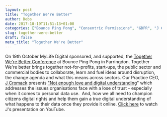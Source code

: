 ```yaml
---
layout: post
title: "Together We're Better"
author: Debs
date: 2017-10-19T11:51:13+01:00
categories: ["Bounce Ping Pong", "Consentric Permissions", "GDPR", "J Cromack", "Melissa Pipe", "Opinions", "Personal Data", "Together We're Better"]
slug: together-were-better
draft: false
meta_title: "Together We're Better"
---
```


On 19th October MyLife Digital sponsored, and supported, the [Together We're Better Conference](https://www.togetherwerebetter.org.uk/) at Bounce Ping Pong in Farringdon. Together We're better brings together not-for-profits, start-ups, the public sector and commercial bodies to collaborate, learn and fuel ideas around disruption, the change agenda and what this means across sectors. Our Practice CEO, [J Cromack](https://twitter.com/JCCromack) presents ["Not enough love and digital understanding](https://www.togetherwerebetter.org.uk/resources/giving-citizens-their-personal-data-rights-back)" which addresses the issues organisations face with a lose of trust - especially when it comes to personal data use.  And, how we all need to champion citizens digital rights and help them gain a true digital understanding of what happens to their data once they provide it online. [Click here](https://www.youtube.com/watch?v=v1mQNHZW9PM&list=PLzZU78Rvp9cCllea6mY68yvbOMcQEsM8n&index=7&t=340s) to watch J's presentation on YouTube.